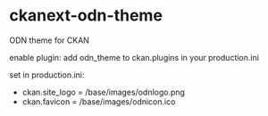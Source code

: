 ckanext-odn-theme
=================

ODN theme for CKAN

enable plugin:
add odn_theme to ckan.plugins in your production.ini 

set in production.ini:
* ckan.site_logo = /base/images/odnlogo.png
* ckan.favicon = /base/images/odnicon.ico
